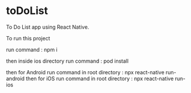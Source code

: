 # toDoList
To Do List app using React Native.


To run this project 

run command : npm i

then inside ios directory run command : pod install

then for Android run command in root directory : npx react-native run-android
then for iOS run command in root directory : npx react-native run-ios
